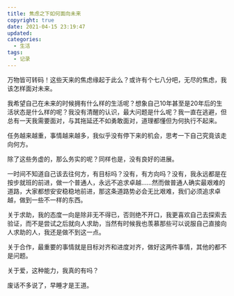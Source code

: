 ```yaml
---
title: 焦虑之下如何面向未来
copyright: true
date: 2021-04-15 23:19:47
updated:
categories:
  - 生活
tags:
  - 记录
---
```


万物皆可转码！这些天来的焦虑缘起于此么？或许有个七八分吧，无尽的焦虑，我该怎样面对未来。

我希望自己在未来的时候拥有什么样的生活呢？想象自己10年甚至是20年后的生活状态是什么样的呢？我没有清醒的认识，最大问题是什么呢？我一直在逃避，但总有一天我需要面对，与其拖延还不如勇敢面对，道理都懂但为何执行不起来。

任务越来越重，事情越来越多，我似乎没有停下来的机会，思考一下自己究竟该走向何方。

除了这些务虚的，那么务实的呢？同样也是，没有良好的进展。

一时间不知道自己该去往何方，有目标吗？没有，有方向吗？没有，我永远都是在按步就班的前进，做一个普通人，永远不追求卓越……然而做普通人确实最艰难的道路，大家都想安安稳稳地前进，那这条道路势必会无比艰难，我们必须追求卓越，做到一些不一样的东西。

关于求助，我的态度一向是除非无不得已，否则绝不开口，我更喜欢自己去探索去验证，而不是尝试之后就向人求助，当然有时候我也羡慕那些可以说服自己直接向人求助的人，我还是做不到这一点。

关于合作，最重要的事情就是目标对齐和进度对齐，做好这两件事情，其他的都不是问题。

关于爱，这种能力，我真的有吗？

废话不多说了，早睡才是王道。
